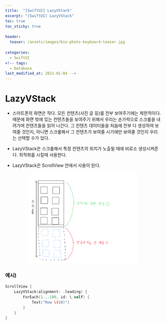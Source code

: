 ```yaml
---
title:  "[SwiftUI] LazyVStack"
excerpt: "[SwiftUI] LazyVStack"
toc: true
toc_sticky: true

header:
  teaser: /assets/images/bio-photo-keyboard-teaser.jpg

categories:
  - SwiftUI
<!-- tags:
  - Database 
last_modified_at: 2021-01-04 -->
---
```

# LazyVStack
- 스마트폰의 화면은 작다. 모든 컨텐츠(사진 글 등)를 전부 보여주기에는 제한적이다. 때문에 화면 밖에 있는 컨텐츠들을 보여주기 위해서 우리는 손가락으로 스크롤을 내려가며 컨텐츠들을 읽어 나간다.
  그 컨텐츠 데이터들을 처음에 전부 다 생성하여 보여줄 것인지, 아니면 스크롤해서 그 컨텐츠가 보여줄 시기에만 보여줄 것인지 우리는 선택할 수가 있다.
  
- LazyVStack은 스크롤해서 특정 컨텐츠의 위치가 노출될 때에 비로소 생성시켜준다. 최적화를 시킬때 사용한다.

- LazyVStack은 ScrollView 안에서 사용이 된다.

<p align="center"> <img src = "https://raw.githubusercontent.com/ronick-grammer/ronick-grammer.github.io/main/assets/images/Swift/LazyVStack.PNG" width="70%"></p>


### 예시)

```swift
ScrollView {
    LazyVStack(alignment: .leading) {
        ForEach(1...100, id: \.self) {
            Text("Row \($0)") 
        }
    }
}
```



